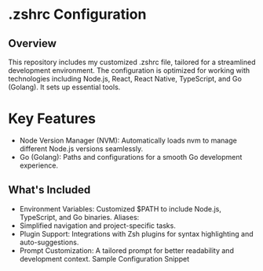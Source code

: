 # .zshrc Configuration
## Overview
This repository includes my customized .zshrc file, tailored for a streamlined development environment. The configuration is optimized for working with technologies including Node.js, React, React Native, TypeScript, and Go (Golang). It sets up essential tools.

# Key Features
- Node Version Manager (NVM): Automatically loads nvm to manage different Node.js versions seamlessly.
- Go (Golang): Paths and configurations for a smooth Go development experience.

## What's Included
- Environment Variables: Customized $PATH to include Node.js, TypeScript, and Go binaries.
Aliases:
- Simplified navigation and project-specific tasks.
- Plugin Support: Integrations with Zsh plugins for syntax highlighting and auto-suggestions.
- Prompt Customization: A tailored prompt for better readability and development context.
Sample Configuration Snippet

